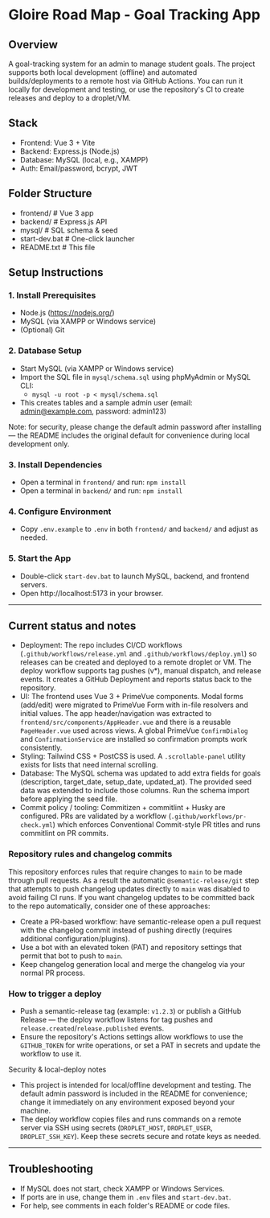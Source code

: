 # Gloire Road Map - Goal Tracking App

## Overview

A goal-tracking system for an admin to manage student goals. The project supports both local development (offline) and automated builds/deployments to a remote host via GitHub Actions. You can run it locally for development and testing, or use the repository's CI to create releases and deploy to a droplet/VM.

## Stack

- Frontend: Vue 3 + Vite
- Backend: Express.js (Node.js)
- Database: MySQL (local, e.g., XAMPP)
- Auth: Email/password, bcrypt, JWT

## Folder Structure

- frontend/ # Vue 3 app
- backend/ # Express.js API
- mysql/ # SQL schema & seed
- start-dev.bat # One-click launcher
- README.txt # This file

## Setup Instructions

### 1. Install Prerequisites

- Node.js (https://nodejs.org/)
- MySQL (via XAMPP or Windows service)
- (Optional) Git

### 2. Database Setup

- Start MySQL (via XAMPP or Windows service)
- Import the SQL file in `mysql/schema.sql` using phpMyAdmin or MySQL CLI:
  - `mysql -u root -p < mysql/schema.sql`
- This creates tables and a sample admin user (email: admin@example.com, password: admin123)

Note: for security, please change the default admin password after installing — the README includes the original default for convenience during local development only.

### 3. Install Dependencies

- Open a terminal in `frontend/` and run: `npm install`
- Open a terminal in `backend/` and run: `npm install`

### 4. Configure Environment

- Copy `.env.example` to `.env` in both `frontend/` and `backend/` and adjust as needed.

### 5. Start the App

- Double-click `start-dev.bat` to launch MySQL, backend, and frontend servers.
- Open http://localhost:5173 in your browser.

---

## Current status and notes

- Deployment: The repo includes CI/CD workflows (`.github/workflows/release.yml` and `.github/workflows/deploy.yml`) so releases can be created and deployed to a remote droplet or VM. The deploy workflow supports tag pushes (v\*), manual dispatch, and release events. It creates a GitHub Deployment and reports status back to the repository.
- UI: The frontend uses Vue 3 + PrimeVue components. Modal forms (add/edit) were migrated to PrimeVue Form with in-file resolvers and initial values. The app header/navigation was extracted to `frontend/src/components/AppHeader.vue` and there is a reusable `PageHeader.vue` used across views. A global PrimeVue `ConfirmDialog` and `ConfirmationService` are installed so confirmation prompts work consistently.
- Styling: Tailwind CSS + PostCSS is used. A `.scrollable-panel` utility exists for lists that need internal scrolling.
- Database: The MySQL schema was updated to add extra fields for goals (description, target_date, setup_date, updated_at). The provided seed data was extended to include those columns. Run the schema import before applying the seed file.
- Commit policy / tooling: Commitizen + commitlint + Husky are configured. PRs are validated by a workflow (`.github/workflows/pr-check.yml`) which enforces Conventional Commit-style PR titles and runs commitlint on PR commits.

### Repository rules and changelog commits

This repository enforces rules that require changes to `main` to be made through pull requests. As a result the automatic `@semantic-release/git` step that attempts to push changelog updates directly to `main` was disabled to avoid failing CI runs. If you want changelog updates to be committed back to the repo automatically, consider one of these approaches:

- Create a PR-based workflow: have semantic-release open a pull request with the changelog commit instead of pushing directly (requires additional configuration/plugins).
- Use a bot with an elevated token (PAT) and repository settings that permit that bot to push to `main`.
- Keep changelog generation local and merge the changelog via your normal PR process.

### How to trigger a deploy

- Push a semantic-release tag (example: `v1.2.3`) or publish a GitHub Release — the deploy workflow listens for tag pushes and `release.created`/`release.published` events.
- Ensure the repository's Actions settings allow workflows to use the `GITHUB_TOKEN` for write operations, or set a PAT in secrets and update the workflow to use it.

Security & local-deploy notes

- This project is intended for local/offline development and testing. The default admin password is included in the README for convenience; change it immediately on any environment exposed beyond your machine.
- The deploy workflow copies files and runs commands on a remote server via SSH using secrets (`DROPLET_HOST`, `DROPLET_USER`, `DROPLET_SSH_KEY`). Keep these secrets secure and rotate keys as needed.

---

## Troubleshooting

- If MySQL does not start, check XAMPP or Windows Services.
- If ports are in use, change them in `.env` files and `start-dev.bat`.
- For help, see comments in each folder's README or code files.

